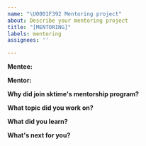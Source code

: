 ```yaml
---
name: "\U0001F392 Mentoring project"
about: Describe your mentoring project
title: "[MENTORING]"
labels: mentoring
assignees: ''

---
```


**Mentee:** 
<!-- Name (pronouns - optional) / current role, project / social handles (twitter - t, GitHub - gh, etc.) / anything else you’d like to share -->

**Mentor:** 
<!-- please paste the GitHub user name of your mentor -->

**Why did join sktime's mentorship program?**

**What topic did you work on?** 
<!-- please add links to issues/PR if applicable -->

**What did you learn?**

**What's next for you?**

<!-- Thanks for participating! -->
